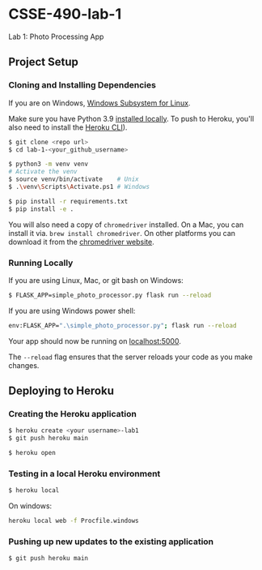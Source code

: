 # CSSE-490-lab-1

Lab 1: Photo Processing App

## Project Setup


### Cloning and Installing Dependencies

If you are on Windows, [Windows Subsystem for Linux](https://docs.microsoft.com/en-us/windows/wsl/install-win10).

Make sure you have Python 3.9 [installed locally](https://docs.python-guide.org/starting/installation/). To push to Heroku, you'll also need to install the [Heroku CLI](https://devcenter.heroku.com/articles/heroku-cli)).

```sh
$ git clone <repo url>
$ cd lab-1-<your_github_username>

$ python3 -m venv venv
# Activate the venv
$ source venv/bin/activate    # Unix
$ .\venv\Scripts\Activate.ps1 # Windows

$ pip install -r requirements.txt
$ pip install -e .
```

You will also need a copy of `chromedriver` installed.  On a Mac, you can install it via. `brew install chromedriver`.  On other platforms you can download it from the [chromedriver website](https://chromedriver.chromium.org/).

### Running Locally

If you are using Linux, Mac, or git bash on Windows:
```sh
$ FLASK_APP=simple_photo_processor.py flask run --reload
```

If you are using Windows power shell:
```sh
env:FLASK_APP=".\simple_photo_processor.py"; flask run --reload
```

Your app should now be running on [localhost:5000](http://localhost:5000/).

The `--reload` flag ensures that the server reloads your code as you make changes.

## Deploying to Heroku

### Creating the Heroku application

```sh
$ heroku create <your username>-lab1
$ git push heroku main

$ heroku open
```

### Testing in a local Heroku environment

```sh
$ heroku local
```
On windows:

```sh
heroku local web -f Procfile.windows
```

### Pushing up new updates to the existing application

```sh
$ git push heroku main
```
